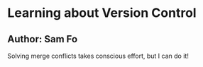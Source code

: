 # Learning about Version Control

## Author: Sam Fo

Solving merge conflicts takes conscious effort, but I can do it!
